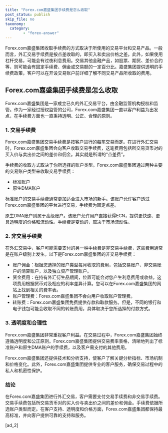 ```yaml
---
title: "Forex.com嘉盛集团手续费是怎么收取"
post_status: publish
skip_file: no
taxonomy:
  category:
        - "forex-answer"
---
```


Forex.com嘉盛集团收取手续费的方式取决于所使用的交易平台和交易产品。一般而言，外汇交易手续费是按点差收取的，即买入和卖出价格之差。此外，如果使用杠杆交易，可能会有过夜利息费用。交易其他金融产品，如股票、期货、差价合约等，则可能会有固定手续费、佣金或交易额的一定百分比。嘉盛集团提供透明的手续费政策，客户可以在开设交易账户前详细了解不同交易产品所收取的费用。

## Forex.com嘉盛集团手续费是怎么收取

Forex.com嘉盛集团是一家成立已久的外汇交易平台，由金融监管机构授权和监管。作为一家经过授权监管的公司，Forex.com嘉盛集团一直以客户利益为出发点，在手续费方面也一直秉持透明、公正、合理的原则。

### 1\. 交易手续费

Forex.com嘉盛集团交易手续费是按客户进行的每笔交易而定。在进行外汇交易时，Forex.com嘉盛集团会向客户收取交易手续费，这笔费用包括所交易货币对的买入价与卖出价之间的差价和佣金。其实就是所谓的“点差费”。

手续费的收取方式取决于你所选择的账户类型。Forex.com嘉盛集团通过两种主要的交易账户类型来收取交易手续费：

- 标准账户
- 原生DMA账户

标准账户的交易手续费通常更加适合进入市场的新手。该账户允许客户透过Forex.com嘉盛集团的平台进行交易，手续费为固定点差。

原生DMA账户则属于高级账户。该账户允许用户直接获得ECN，提供更快速、更具透明度的价格和流动性。手续费是变动的，取决于市场流动性。

### 2\. 非交易手续费

在外汇交易中，客户可能需要支付的另一种手续费是非交易手续费，这些费用通常是在账户级别上发生。以下是Forex.com嘉盛集团的非交易手续费：

- 账户佣金：根据您选择的账户类型每月收取的费用，包括交易账户、非交易账户的清算账户，以及独立资产管理账户。
- 资金费用：在持有外汇衍生品期间，位置可能会对您产生利息费用或收益。这项费用根据货币对及相应的利率差异计算。您可以在Forex.com嘉盛集团的网站上找到相关的费率表。
- 账户管理费：Forex.com嘉盛集团不会向用户收取账户管理费。
- 转账费：Forex.com嘉盛集团免费提供存款和取款服务。但是，不同的银行和电子钱包可能会收取不同的转账费用，具体取决于您所选择的付款方式。

### 3\. 透明度和合理性

Forex.com嘉盛集团非常重视客户利益。在交易过程中，Forex.com嘉盛集团始终遵循透明度和公正原则。Forex.com嘉盛集团提供交易费率表格，清晰地列出了标准账户和原生DMA账户的手续费，以及客户需支付的其他费用。

Forex.com嘉盛集团还提供技术和分析支持，使客户了解关键分析指标、市场机制和价格变化。此外，Forex.com嘉盛集团提供专业的客户服务，确保交易过程中的私人和机密性保护。

### 结论

在Forex.com嘉盛集团进行外汇交易，客户需要支付交易手续费和非交易手续费。交易手续费包括所交易货币对的买入价与卖出价之间的差价和佣金。手续费依据所选账户类型而定。在客户支持、透明度和价格方面，Forex.com嘉盛集团都保持最高标准，并向客户提供可靠的支持和服务。

\[ad\_2\]
